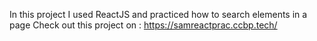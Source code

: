 In this project I used ReactJS and practiced how to search elements in a page 
Check out this project on : https://samreactprac.ccbp.tech/
